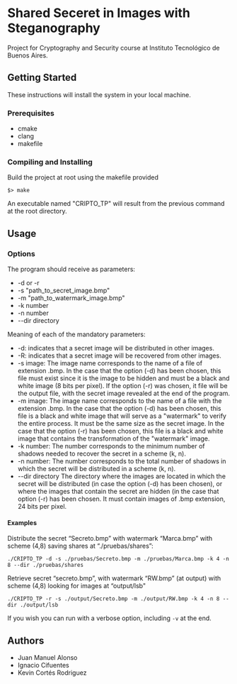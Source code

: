 
# Shared Seceret in Images with Steganography  
  
Project for Cryptography and Security course at Instituto Tecnológico de Buenos Aires.  
  
## Getting Started  
These instructions will install the system in your local machine.  
  
### Prerequisites  
* cmake
* clang
* makefile
  
### Compiling and Installing  
Build the project at root using the makefile provided
```
$> make
```

An executable named "CRIPTO_TP" will result from the previous command at the root directory.  

## Usage  
  
### Options  
The program should receive as parameters:

 - -d or -r
 - -s "path_to_secret_image.bmp"
 - -m "path_to_watermark_image.bmp"
 - -k number
 - -n number
 - --dir directory

Meaning of each of the mandatory parameters:
- -d: indicates that a secret image will be distributed in other images.
- -R: indicates that a secret image will be recovered from other images.
- -s image: The image name corresponds to the name of a file of extension .bmp. In the case that the option (-d) has been chosen, this file must exist since it is the image to be hidden and must be a black and white image (8 bits per pixel). If the option (-r) was chosen, it file will be the output file, with the secret image revealed at the end of the program.
- -m image: The image name corresponds to the name of a file with the extension .bmp. In the case that the option (-d) has been chosen, this file is a black and white image that will serve as a "watermark" to verify the entire process. It must be the same size as the secret image. In the case that the option (-r) has been chosen, this file is a black and white image that contains the transformation of the "watermark" image.
- -k number: The number corresponds to the minimum number of shadows needed to recover the secret in a scheme (k, n).
- -n number: The number corresponds to the total number of shadows in which the secret will be distributed in a scheme (k, n).
- --dir directory The directory where the images are located in which the secret will be distributed (in case the option (-d) has been chosen), or where the images that contain the secret are hidden (in the case that option (-r) has been chosen. It must contain images of .bmp extension, 24 bits per pixel.
  
#### Examples  
Distribute the secret “Secreto.bmp” with watermark “Marca.bmp” with scheme (4,8) saving shares at “./pruebas/shares”:

```
./CRIPTO_TP -d -s ./pruebas/Secreto.bmp -m ./pruebas/Marca.bmp -k 4 -n 8 --dir ./pruebas/shares
```

Retrieve secret “secreto.bmp”, with watermark “RW.bmp” (at output) with scheme (4,8) looking for images at “output/lsb"

```
./CRIPTO_TP -r -s ./output/Secreto.bmp -m ./output/RW.bmp -k 4 -n 8 --dir ./output/lsb
```

If you wish you can run with a verbose option, including ```-v``` at the end.
  
## Authors  
* Juan Manuel Alonso  
* Ignacio Cifuentes  
* Kevin Cortés Rodriguez